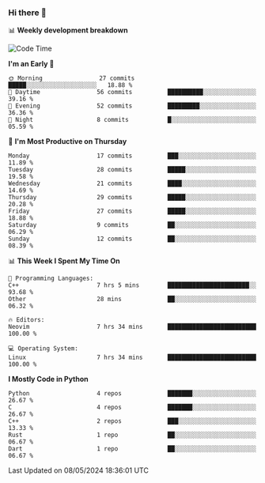 ### Hi there 👋

📊 **Weekly development breakdown**
<!--START_SECTION:waka-->
![Code Time](http://img.shields.io/badge/Code%20Time-133%20hrs%2051%20mins-blue)

**I'm an Early 🐤** 

```text
🌞 Morning                27 commits          █████░░░░░░░░░░░░░░░░░░░░   18.88 % 
🌆 Daytime                56 commits          ██████████░░░░░░░░░░░░░░░   39.16 % 
🌃 Evening                52 commits          █████████░░░░░░░░░░░░░░░░   36.36 % 
🌙 Night                  8 commits           █░░░░░░░░░░░░░░░░░░░░░░░░   05.59 % 
```
📅 **I'm Most Productive on Thursday** 

```text
Monday                   17 commits          ███░░░░░░░░░░░░░░░░░░░░░░   11.89 % 
Tuesday                  28 commits          █████░░░░░░░░░░░░░░░░░░░░   19.58 % 
Wednesday                21 commits          ████░░░░░░░░░░░░░░░░░░░░░   14.69 % 
Thursday                 29 commits          █████░░░░░░░░░░░░░░░░░░░░   20.28 % 
Friday                   27 commits          █████░░░░░░░░░░░░░░░░░░░░   18.88 % 
Saturday                 9 commits           ██░░░░░░░░░░░░░░░░░░░░░░░   06.29 % 
Sunday                   12 commits          ██░░░░░░░░░░░░░░░░░░░░░░░   08.39 % 
```


📊 **This Week I Spent My Time On** 

```text
💬 Programming Languages: 
C++                      7 hrs 5 mins        ███████████████████████░░   93.68 % 
Other                    28 mins             ██░░░░░░░░░░░░░░░░░░░░░░░   06.32 % 

🔥 Editors: 
Neovim                   7 hrs 34 mins       █████████████████████████   100.00 % 

💻 Operating System: 
Linux                    7 hrs 34 mins       █████████████████████████   100.00 % 
```

**I Mostly Code in Python** 

```text
Python                   4 repos             ███████░░░░░░░░░░░░░░░░░░   26.67 % 
C                        4 repos             ███████░░░░░░░░░░░░░░░░░░   26.67 % 
C++                      2 repos             ███░░░░░░░░░░░░░░░░░░░░░░   13.33 % 
Rust                     1 repo              ██░░░░░░░░░░░░░░░░░░░░░░░   06.67 % 
Dart                     1 repo              ██░░░░░░░░░░░░░░░░░░░░░░░   06.67 % 
```




 Last Updated on 08/05/2024 18:36:01 UTC
<!--END_SECTION:waka-->
<!--
**R-enanVieira/R-enanVieira** is a ✨ _special_ ✨ repository because its `README.md` (this file) appears on your GitHub profile.

Here are some ideas to get you started:

- 🔭 I’m currently working on ...
- 🌱 I’m currently learning ...
- 👯 I’m looking to collaborate on ...
- 🤔 I’m looking for help with ...
- 💬 Ask me about ...
- 📫 How to reach me: ...
- 😄 Pronouns: ...
- ⚡ Fun fact: ...
-->
